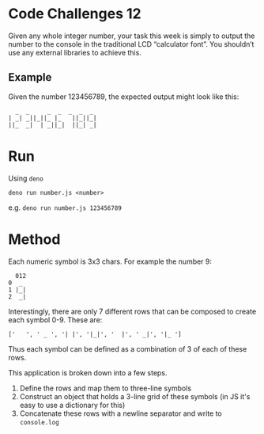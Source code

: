 # Code Challenges 12

Given any whole integer number, your task this week is simply to output the number to the console in the traditional LCD “calculator font”. You shouldn’t use any external libraries to achieve this.

## Example

Given the number 123456789, the expected output might look like this:

```
  _  _     _  _  _  _  _
| _| _||_||_ |_   ||_||_|
||_  _|  | _||_|  ||_| _| 
```

# Run

Using `deno`

```
deno run number.js <number>
```

e.g. `deno run number.js 123456789`

# Method

Each numeric symbol is 3x3 chars. For example the number 9:

```
  012
0  _    
1 |_|
2  _|
```

Interestingly, there are only 7 different rows that can be composed to create each symbol 0-9. These are:

`['   ', ' _ ', '| |', '|_|', '  |', ' _|', '|_ ']`

Thus each symbol can be defined as a combination of 3 of each of these rows.

This application is broken down into a few steps.

1. Define the rows and map them to three-line symbols
1. Construct an object that holds a 3-line grid of these symbols (in JS it's easy to use a dictionary for this)
1. Concatenate these rows with a newline separator and write to `console.log`
